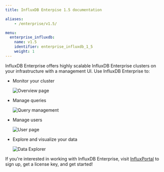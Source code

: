 ```yaml
---
title: InfluxDB Enterpise 1.5 documentation

aliases:
    - /enterprise/v1.5/

menu:
  enterprise_influxdb:
    name: v1.5
    identifier: enterprise_influxdb_1_5
    weight: 1
---
```


InfluxDB Enterprise offers highly scalable InfluxDB Enterprise clusters on your infrastructure
with a management UI.
Use InfluxDB Enterprise to:

* Monitor your cluster

    ![Overview page](/img/enterprise/overview-chrono.png)

* Manage queries

    ![Query management](/img/enterprise/manage-queries-chrono.png)

* Manage users

    ![User page](/img/chronograf/v1.5/admin-usermanagement-cluster.png)

* Explore and visualize your data

    ![Data Explorer](/img/enterprise/data-explorer-chrono.png)

If you're interested in working with InfluxDB Enterprise, visit
[InfluxPortal](https://portal.influxdata.com/) to sign up, get a license key,
and get started!

